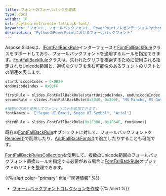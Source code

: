 ```yaml
---
title: フォントのフォールバックを作成
type: docs
weight: 10
url: /python-net/create-fallback-font/
keywords: "フォント, フォールバックフォント, PowerPointプレゼンテーションPython, Aspose.Slides for Python via .NET"
description: "PythonのPowerPointにおけるフォールバックフォント"
---
```


Aspose.Slidesは、[IFontFallBackRule](https://reference.aspose.com/slides/python-net/aspose.slides/iFontFallBackRule/)インターフェースと[FontFallBackRule](https://reference.aspose.com/slides/python-net/aspose.slides/FontFallBackRule/)クラスをサポートしており、フォールバックフォントを適用するルールを指定できます。[FontFallBackRule](https://reference.aspose.com/slides/python-net/aspose.slides/FontFallBackRule/)クラスは、失われたグリフを検索するために使用される指定されたUnicode範囲と、適切なグリフを含む可能性のあるフォントのリストとの関連を表します。

```py
startUnicodeIndex = 0x0B80
endUnicodeIndex = 0x0BFF

firstRule = slides.FontFallBackRule(startUnicodeIndex, endUnicodeIndex, "Vijaya")
secondRule = slides.FontFallBackRule(0x3040, 0x309F, "MS Mincho, MS Gothic")

#複数の方法を使用してフォントリストを追加できます:
fontNames =  ["Segoe UI Emoji, Segoe UI Symbol", "Arial"]

thirdRule = slides.FontFallBackRule(0x1F300, 0x1F64F, fontNames)
```

既存の[FontFallBackRule](https://reference.aspose.com/slides/python-net/aspose.slides/FontFallBackRule/)オブジェクトに対して、フォールバックフォントを[Remove()](https://reference.aspose.com/slides/python-net/aspose.slides/ifontfallbackrule/)で削除したり、[AddFallBackFonts()](https://reference.aspose.com/slides/python-net/aspose.slides/fontfallbackrule/)で追加したりすることも可能です。

[FontFallBackRulesCollection](https://reference.aspose.com/slides/python-net/aspose.slides/fontfallbackrulescollection/)を使用して、複数のUnicode範囲のフォールバックフォント置換ルールを指定する必要がある場合に[FontFallBackRule](https://reference.aspose.com/slides/python-net/aspose.slides/FontFallBackRule/)オブジェクトのリストを整理できます。

{{% alert color="primary" title="関連情報" %}} 
- [フォールバックフォントコレクションを作成](/slides/python-net/create-fallback-fonts-collection/)
{{% /alert %}}